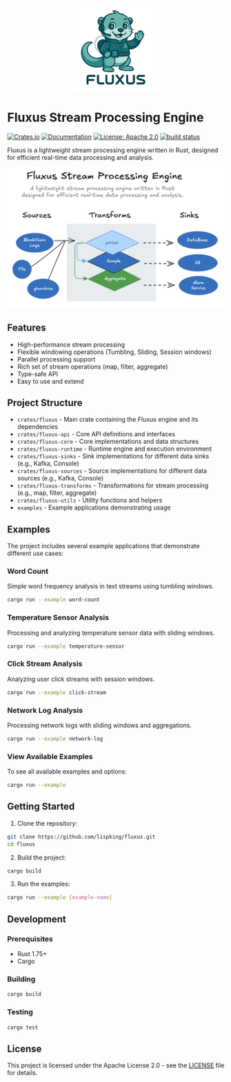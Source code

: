 <p align="center">
  <img src="../../docs/images/fluxus-logo-200-transparent.png" alt="Fluxus Logo">
</p>

# Fluxus Stream Processing Engine

[![Crates.io](https://img.shields.io/crates/v/fluxus-core.svg)](https://crates.io/crates/fluxus-core)
[![Documentation](https://docs.rs/fluxus-core/badge.svg)](https://docs.rs/fluxus-core)
[![License: Apache 2.0](https://img.shields.io/badge/License-Apache2.0-yellow.svg)](https://opensource.org/license/apache-2-0)
[<img alt="build status" src="https://img.shields.io/github/actions/workflow/status/lispking/fluxus/ci.yml?branch=main&style=for-the-badge" height="20">](https://github.com/lispking/fluxus/actions?query=branch%3Amain)


Fluxus is a lightweight stream processing engine written in Rust, designed for efficient real-time data processing and analysis.

![Fluxus Architecture](../../docs/architecture.png)

## Features

- High-performance stream processing
- Flexible windowing operations (Tumbling, Sliding, Session windows)
- Parallel processing support
- Rich set of stream operations (map, filter, aggregate)
- Type-safe API
- Easy to use and extend

## Project Structure

- `crates/fluxus` - Main crate containing the Fluxus engine and its dependencies
- `crates/fluxus-api` - Core API definitions and interfaces
- `crates/fluxus-core` - Core implementations and data structures
- `crates/fluxus-runtime` - Runtime engine and execution environment
- `crates/fluxus-sinks` - Sink implementations for different data sinks (e.g., Kafka, Console)
- `crates/fluxus-sources` - Source implementations for different data sources (e.g., Kafka, Console)
- `crates/fluxus-transforms` - Transformations for stream processing (e.g., map, filter, aggregate)
- `crates/fluxus-utils` - Utility functions and helpers
- `examples` - Example applications demonstrating usage

## Examples

The project includes several example applications that demonstrate different use cases:

### Word Count

Simple word frequency analysis in text streams using tumbling windows.

```bash
cargo run --example word-count
```

### Temperature Sensor Analysis

Processing and analyzing temperature sensor data with sliding windows.

```bash
cargo run --example temperature-sensor
```

### Click Stream Analysis

Analyzing user click streams with session windows.

```bash
cargo run --example click-stream
```

### Network Log Analysis

Processing network logs with sliding windows and aggregations.

```bash
cargo run --example network-log
```

### View Available Examples

To see all available examples and options:

```bash
cargo run --example
```

## Getting Started

1. Clone the repository:

```bash
git clone https://github.com/lispking/fluxus.git
cd fluxus
```

2. Build the project:

```bash
cargo build
```

3. Run the examples:

```bash
cargo run --example [example-name]
```

## Development

### Prerequisites

- Rust 1.75+ 
- Cargo 

### Building

```bash
cargo build
```

### Testing

```bash
cargo test
```

## License

This project is licensed under the Apache License 2.0 - see the [LICENSE](LICENSE) file for details.